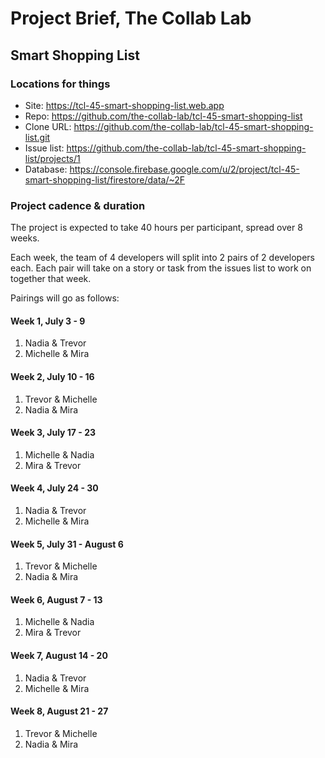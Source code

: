 # Project Brief, The Collab Lab

## Smart Shopping List

### Locations for things

- Site: https://tcl-45-smart-shopping-list.web.app
- Repo: https://github.com/the-collab-lab/tcl-45-smart-shopping-list
- Clone URL: https://github.com/the-collab-lab/tcl-45-smart-shopping-list.git
- Issue list: https://github.com/the-collab-lab/tcl-45-smart-shopping-list/projects/1
- Database: https://console.firebase.google.com/u/2/project/tcl-45-smart-shopping-list/firestore/data/~2F

### Project cadence & duration

The project is expected to take 40 hours per participant, spread over 8 weeks.

Each week, the team of 4 developers will split into 2 pairs of 2 developers each. Each pair will take on a story or task from the issues list to work on together that week.

Pairings will go as follows:

#### Week 1, July 3 - 9

1. Nadia & Trevor
2. Michelle & Mira

#### Week 2, July 10 - 16

1. Trevor & Michelle
2. Nadia & Mira

#### Week 3, July 17 - 23

1. Michelle & Nadia
2. Mira & Trevor

#### Week 4, July 24 - 30

1. Nadia & Trevor
2. Michelle & Mira

#### Week 5, July 31 - August 6

1. Trevor & Michelle
2. Nadia & Mira

#### Week 6, August 7 - 13

1. Michelle & Nadia
2. Mira & Trevor

#### Week 7, August 14 - 20

1. Nadia & Trevor
2. Michelle & Mira

#### Week 8, August 21 - 27

1. Trevor & Michelle
2. Nadia & Mira
